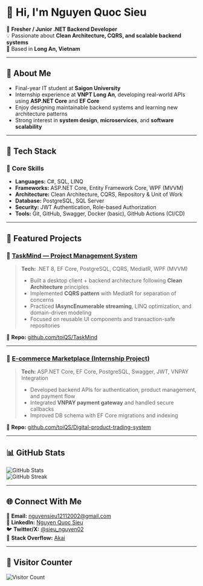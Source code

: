 # 👋 Hi, I'm Nguyen Quoc Sieu  

🎯 **Fresher / Junior .NET Backend Developer**  
💡 Passionate about **Clean Architecture, CQRS, and scalable backend systems**  
📍 Based in **Long An, Vietnam**

---

## 🚀 About Me  
- Final-year IT student at **Saigon University**  
- Internship experience at **VNPT Long An**, developing real-world APIs using **ASP.NET Core** and **EF Core**  
- Enjoy designing maintainable backend systems and learning new architecture patterns  
- Strong interest in **system design**, **microservices**, and **software scalability**

---

## 💼 Tech Stack  

### 🧠 **Core Skills**
- **Languages:** C#, SQL, LINQ  
- **Frameworks:** ASP.NET Core, Entity Framework Core, WPF (MVVM)  
- **Architecture:** Clean Architecture, CQRS, Repository & Unit of Work  
- **Database:** PostgreSQL, SQL Server  
- **Security:** JWT Authentication, Role-based Authorization  
- **Tools:** Git, GitHub, Swagger, Docker (basic), GitHub Actions (CI/CD)

---

## 🧩 Featured Projects  

### 🔹 [TaskMind — Project Management System](https://github.com/toiQS/TaskMind)
> **Tech:** .NET 8, EF Core, PostgreSQL, CQRS, MediatR, WPF (MVVM)  
> - Built a desktop client + backend architecture following **Clean Architecture** principles  
> - Implemented **CQRS pattern** with MediatR for separation of concerns  
> - Practiced **IAsyncEnumerable streaming**, LINQ optimization, and domain-driven modeling  
> - Focused on reusable UI components and transaction-safe repositories  

🔗 **Repo:** [github.com/toiQS/TaskMind](https://github.com/toiQS/TaskMind)

---

### 🔹 [E-commerce Marketplace (Internship Project)](github.com/toiQS/Digital-product-trading-system)
> **Tech:** ASP.NET Core, EF Core, PostgreSQL, Swagger, JWT, VNPAY Integration  
> - Developed backend APIs for authentication, product management, and payment flow  
> - Integrated **VNPAY payment gateway** and handled secure callbacks  
> - Improved DB schema with EF Core migrations and indexing  

🔗 **Repo:** [github.com/toiQS/Digital-product-trading-system](https://github.com/toiQS/Digital-product-trading-system)

---

## 📊 GitHub Stats  

![GitHub Stats](https://github-readme-stats.vercel.app/api?username=toiQS&show_icons=true&count_private=true&title_color=F97316&text_color=10B981&icon_color=10B981&bg_color=1A202C&hide_border=true)  
![GitHub Streak](https://github-readme-streak-stats.herokuapp.com?user=toiQS&theme=dark&hide_border=true)

---

## 🌐 Connect With Me  

📩 **Email:** [nguyensieu12112002@gmail.com](mailto:nguyensieu12112002@gmail.com)  
💼 **LinkedIn:** [Nguyen Quoc Sieu](https://www.linkedin.com/in/nguyenquocsieu-akai)  
🐦 **Twitter/X:** [@sieu_nguyen02](https://x.com/sieu_nguyen02)  
💬 **Stack Overflow:** [Akai](https://stackoverflow.com/users/16777315/akai)  

---

## 🌟 Visitor Counter  

![Visitor Count](https://komarev.com/ghpvc/?username=toiQS&label=Profile%20Views&color=brightgreen&style=flat)
